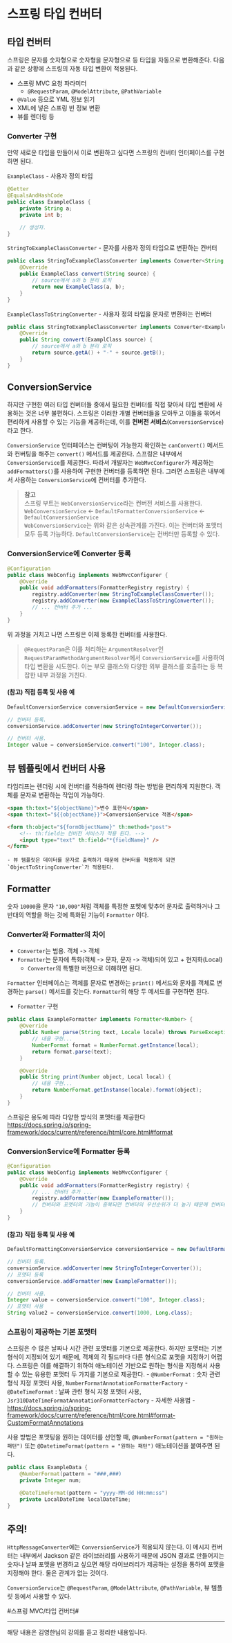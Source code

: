 # 스프링 타입 컨버터
## 타입 컨버터
스프링은 문자를 숫자형으로 숫자형을 문자형으로 등 타입을 자동으로 변환해준다. 다음과 같은 상황에 스프링의 자동 타입 변환이 적용된다.

- 스프링 MVC 요청 파라미터
	- `@RequestParam`, `@ModelAttribute`, `@PathVariable`
- `@Value` 등으로 YML 정보 읽기
- XML에 넣은 스프링 빈 정보 변환
- 뷰를 렌더링 등

### Converter 구현
만약 새로운 타입을 만들어서 이로 변환하고 싶다면 스프링의 컨버터 인터페이스를 구현하면 된다.

`ExampleClass` - 사용자 정의 타입
```java
@Getter
@EqualsAndHashCode
public class ExampleClass {
	private String a;
	private int b;

	// 생성자.
}
```

`StringToExampleClassConverter` - 문자를 사용자 정의 타입으로 변환하는 컨버터
```java
public class StringToExampleClassConverter implements Converter<String, ExampleClass> {
	@Override
	public ExampleClass convert(String source) {
		// source에서 a와 b 분리 로직
		return new ExampleClass(a, b);
	}
}
```

`ExampleClassToStringConverter` - 사용자 정의 타입을 문자로 변환하는 컨버터
```java
public class StringToExampleClassConverter implements Converter<ExampleClass, String> {
	@Override
	public String convert(ExamplClass source) {
		// source에서 a와 b 분리 로직
		return source.getA() + "-" + source.getB();
	}
}
```


## ConversionService
하지만 구현한 여러 타입 컨버터들 중에서 필요한 컨버터를 직접 찾아서 타입 변환에 사용하는 것은 너무 불편하다. 스프링은 이러한 개별 컨버터들을 모아두고 이들을 묶어서 편리하게 사용할 수 있는 기능을 제공하는데, 이를 **컨버전 서비스**(`ConversionService`) 라고 한다.

`ConversionService` 인터페이스는 컨버팅이 가능한지 확인하는 `canConvert()` 메서드와 컨버팅을 해주는 `convert()` 메서드를 제공한다. 스프링은 내부에서 `ConversionService`를 제공한다. 따라서 개발자는 `WebMvcConfigurer`가 제공하는 `addFormatters()`를 사용하여 구현한 컨버터를 등록하면 된다. 그러면 스프링은 내부에서 사용하는 `ConversionService`에 컨버터를 추가한다.

> **참고**  
> 스프링 부트는 `WebConversionService`라는 컨버전 서비스를 사용한다.  
> `WebConversionService` <- `DefaultFormatterConversionService` <- `DefaultConversionService`  
> `WebConversionService`는 위와 같은 상속관계를 가진다. 이는 컨버터와 포맷터 모두 등록 가능하다. `DefaultConversionService`는 컨버터만 등록할 수 있다.  

### ConversionService에 Converter 등록
```java
@Configuration
public class WebConfig implements WebMvcConfigurer {
	@Override
	public void addFormatters(FormatterRegistry registry) {
		registry.addConverter(new StringToExampleClassConverter());
		registry.addConverter(new ExampleClassToStringConverter());
		// ... 컨버터 추가 ...
	}
}
```
 
위 과정을 거치고 나면 스프링은 이제 등록한 컨버터를 사용한다.

> `@RequestParam`은 이를 처리하는 `ArgumentResolver`인 `RequestParamMethodArgumentResolver`에서 `ConversionService`를 사용하여 타입 변환을 시도한다. 이는 부모 클래스와 다양한 외부 클래스를 호출하는 등 복잡한 내부 과정을 거친다.  

#### (참고) 직접 등록 및 사용 예
```java
DefaultConversionService conversionService = new DefaultConversionService();

// 컨버터 등록.
conversionService.addConverter(new StringToIntegerConverter());

// 컨버터 사용.
Integer value = conversionService.convert("100", Integer.class);
```


## 뷰 템플릿에서 컨버터 사용
타임리프는 렌더링 시에 컨버터를 적용하여 렌더링 하는 방법을 편리하게 지원한다. 객체를 문자로 변환하는 작업이 가능하다.

```html
<span th:text="${objectName}">변수 표현식</span>
<span th:text="${{objectName}}">ConversionService 적용</span>

<form th:object="${formObjectName}" th:method="post">
	<!-- th:field는 컨버전 서비스가 적용 된다. -->
	<input type="text" th:field="*{fieldName}" />
</form>
```
	- 뷰 템플릿은 데이터를 문자로 출력하기 때문에 컨버터를 적용하게 되면 `ObjectToStringConverter`가 적용된다.


## Formatter
숫자 `10000`을 문자 `"10,000"`처럼 객체를 특정한 포멧에 맞추어 문자로 출력하거나 그 반대의 역할을 하는 것에 특화된 기능이 `Formatter` 이다.

### Converter와 Formatter의 차이
- `Converter`는 범용. 객체 -> 객체
- `Formatter`는 문자에 특화(객체 -> 문자, 문자 -> 객체)되어 있고 + 현지화(Local)
	- `Converter`의 특별한 버전으로 이해하면 된다.

`Formatter` 인터페이스는 객체를 문자로 변경하는 `print()` 메서드와 문자를 객체로 변경하는 `parse()` 메서드를 갖는다. `Formatter`의 해당 두 메서드를 구현하면 된다.

- `Formatter` 구현
```java
public class ExampleFormatter implements Formatter<Number> {
	@Override
	public Number parse(String text, Locale locale) throws ParseException{
		// 내용 구현...
		NumberFormat format = NumberFormat.getInstance(local);
		return format.parse(text);
	}

	@Override
	public String print(Number object, Local local) {
		// 내용 구현...
		return NumberFormat.getInstanse(locale).format(object);
	}
}
```

스프링은 용도에 따라 다양한 방식의 포멧터를 제공한다 https://docs.spring.io/spring-framework/docs/current/reference/html/core.html#format


### ConversionService에 Formatter 등록
```java
@Configuration
public class WebConfig implements WebMvcConfigurer {
	@Override
	public void addFormatters(FormatterRegistry registry) {
		// ... 컨버터 추가 ...
		registry.addFormatter(new ExampleFormatter());
		// 컨버터와 포멧터의 기능이 중복되면 컨버터의 우선순위가 더 높기 때문에 컨버터가 적용된다. 주의 !!
	}
}
```

#### (참고) 직접 등록 및 사용 예
```java
DefaultFormattingConversionService conversionService = new DefaultFormattingConversionService();

// 컨버터 등록.
conversionService.addConverter(new StringToIntegerConverter());
// 포맷터 등록
conversionService.addFormatter(new ExampleFormatter());

// 컨버터 사용.
Integer value = conversionService.convert("100", Integer.class);
// 포맷터 사용
String value2 = conversionService.convert(1000, Long.class);
```


### 스프링이 제공하는 기본 포맷터
스프링은 수 많은 날짜나 시간 관련 포맷터를 기본으로 제공한다. 하지만 포맷터는 기본 형식이 지정되어 있기 때문에, 객체의 각 필드마다 다른 형식으로 포맷을 지정하기 어렵다. 스프링은 이를 해결하기 위하여 애노테이션 기반으로 원하는 형식을 지정해서 사용할 수 있는 유용한 포맷터 두 가지를 기본으로 제공한다.
	- `@NumberFormat` : 숫자 관련 형식 지정 포맷터 사용, `NumberFormatAnnotationFormatterFactory`
	- `@DateTimeFormat` : 날짜 관련 형식 지정 포맷터 사용, `Jsr310DateTimeFormatAnnotationFormatterFactory`
	- 자세한 사용법
		- https://docs.spring.io/spring-framework/docs/current/reference/html/core.html#format-CustomFormatAnnotations

사용 방법은 포맷팅을 원하는 데이터를 선언할 때, `@NumberFormat(pattern = "원하는 패턴")` 또는 `@DatetimeFormat(pattern = "원하는 패턴")` 애노테이션을 붙여주면 된다.

```java
public class ExampleData {
	@NumberFormat(pattern = "###,###)
	private Integer num;

	@DateTimeFormat(pattern = "yyyy-MM-dd HH:mm:ss")
	private LocalDateTime localDateTime;
}
```


## 주의!
`HttpMessageConverter`에는 `ConversionService`가 적용되지 않는다. 이 메시지 컨버터는 내부에서 Jackson 같은 라이브러리를 사용하기 때문에 JSON 결과로 만들어지는 숫자나 날짜 포맷을 변경하고 싶으면 해당 라이브러리가 제공하는 설정을 통하여 포맷을 지정해야 한다. 둘은 관계가 없는 것이다.

`ConversionService`는 `@RequestParam`, `@ModelAttribute`, `@PathVariable`, 뷰 템플릿 등에서 사용할 수 있다.




#스프링 MVC/타입 컨버터#
- - - -
해당 내용은 김영한님의 강의를 듣고 정리한 내용입니다.